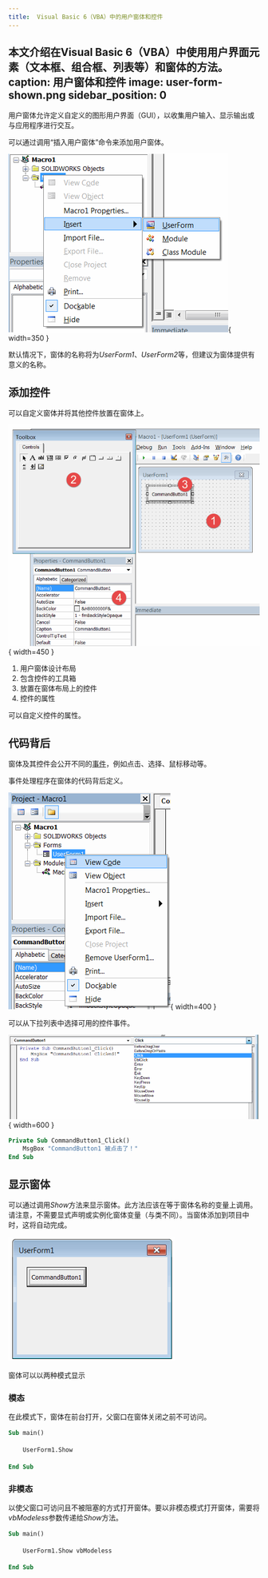```yaml
---
title:  Visual Basic 6（VBA）中的用户窗体和控件
---
```

 本文介绍在Visual Basic 6（VBA）中使用用户界面元素（文本框、组合框、列表等）和窗体的方法。
caption: 用户窗体和控件
image: user-form-shown.png
sidebar_position: 0
---
用户窗体允许定义自定义的图形用户界面（GUI），以收集用户输入、显示输出或与应用程序进行交互。

可以通过调用“插入用户窗体”命令来添加用户窗体。

![插入用户窗体](insert-user-form.png){ width=350 }

默认情况下，窗体的名称将为*UserForm1*、*UserForm2*等，但建议为窗体提供有意义的名称。

## 添加控件

可以自定义窗体并将其他控件放置在窗体上。

![用户窗体布局](user-form-layout.png){ width=450 }

1. 用户窗体设计布局
1. 包含控件的工具箱
1. 放置在窗体布局上的控件
1. 控件的属性

可以自定义控件的属性。

## 代码背后

窗体及其控件会公开不同的[事件](/docs/codestack/visual-basic/events/)，例如点击、选择、鼠标移动等。

事件处理程序在窗体的代码背后定义。

![用户窗体的查看代码命令](view-code-menu-command.png){ width=400 }

可以从下拉列表中选择可用的控件事件。

![控件事件](windows-form-code-behind.png){ width=600 }

~~~vb
Private Sub CommandButton1_Click()
    MsgBox "CommandButton1 被点击了！"
End Sub
~~~

## 显示窗体

可以通过调用*Show*方法来显示窗体。此方法应该在等于窗体名称的变量上调用。请注意，不需要显式声明或实例化窗体变量（与类不同）。当窗体添加到项目中时，这将自动完成。

![用户窗体](user-form-shown.png)

窗体可以以两种模式显示

### 模态

在此模式下，窗体在前台打开，父窗口在窗体关闭之前不可访问。

~~~vb
Sub main()

    UserForm1.Show

End Sub
~~~

### 非模态

以使父窗口可访问且不被阻塞的方式打开窗体。要以非模态模式打开窗体，需要将*vbModeless*参数传递给*Show*方法。

~~~vb
Sub main()

    UserForm1.Show vbModeless

End Sub
~~~